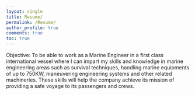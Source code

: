 ```yaml
---
layout: single
title: Resume/
permalink: /Resume/
author_profile: true
comments: true
toc: true
---
```

Objective:
To be able to work as a Marine Engineer in a first class international vessel where I can impart my skills and knowledge in marine engineering areas such as survival techniques, handling marine equipments of up to 750KW, maneuvering engineering systems and other related machineries. These skills will help the company achieve its mission of providing a safe voyage to its passengers and crews.








